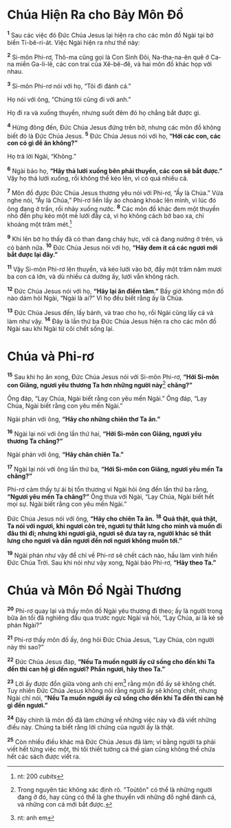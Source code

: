 # Chúa Hiện Ra cho Bảy Môn Ðồ
<sup><b>1</b></sup> Sau các việc đó Ðức Chúa Jesus lại hiện ra cho các môn đồ Ngài tại bờ biển Ti-bê-ri-át. Việc Ngài hiện ra như thế này:

<sup><b>2</b></sup> Si-môn Phi-rơ, Thô-ma cũng gọi là Con Sinh Ðôi, Na-tha-na-ên quê ở Ca-na miền Ga-li-lê, các con trai của Xê-bê-đê, và hai môn đồ khác họp với nhau.

<sup><b>3</b></sup> Si-môn Phi-rơ nói với họ, “Tôi đi đánh cá.”

Họ nói với ông, “Chúng tôi cũng đi với anh.”

Họ đi ra và xuống thuyền, nhưng suốt đêm đó họ chẳng bắt được gì.

<sup><b>4</b></sup> Hừng đông đến, Ðức Chúa Jesus đứng trên bờ, nhưng các môn đồ không biết đó là Ðức Chúa Jesus. <sup><b>5</b></sup> Ðức Chúa Jesus nói với họ, **“Hỡi các con, các con có gì để ăn không?”**

Họ trả lời Ngài, “Không.”

<sup><b>6</b></sup> Ngài bảo họ, **“Hãy thả lưới xuống bên phải thuyền, các con sẽ bắt được.”** Vậy họ thả lưới xuống, rồi không thể kéo lên, vì có quá nhiều cá.

<sup><b>7</b></sup> Môn đồ được Ðức Chúa Jesus thương yêu nói với Phi-rơ, “Ấy là Chúa.” Vừa nghe nói, “Ấy là Chúa,” Phi-rơ liền lấy áo choàng khoác lên mình, vì lúc đó ông đang ở trần, rồi nhảy xuống nước. <sup><b>8</b></sup> Các môn đồ khác đem một thuyền nhỏ đến phụ kéo một mẻ lưới đầy cá, vì họ không cách bờ bao xa, chỉ khoảng một trăm mét.[^1]

<sup><b>9</b></sup> Khi lên bờ họ thấy đã có than đang cháy hực, với cá đang nướng ở trên, và có bánh nữa. <sup><b>10</b></sup> Ðức Chúa Jesus nói với họ, **“Hãy đem ít cá các ngươi mới bắt được lại đây.”**

<sup><b>11</b></sup> Vậy Si-môn Phi-rơ lên thuyền, và kéo lưới vào bờ, đầy một trăm năm mươi ba con cá lớn, và dù nhiều cá dường ấy, lưới vẫn không rách.

<sup><b>12</b></sup> Ðức Chúa Jesus nói với họ, **“Hãy lại ăn điểm tâm.”** Bấy giờ không môn đồ nào dám hỏi Ngài, “Ngài là ai?” Vì họ đều biết rằng ấy là Chúa.

<sup><b>13</b></sup> Ðức Chúa Jesus đến, lấy bánh, và trao cho họ, rồi Ngài cũng lấy cá và làm như vậy. <sup><b>14</b></sup> Ðây là lần thứ ba Ðức Chúa Jesus hiện ra cho các môn đồ Ngài sau khi Ngài từ cõi chết sống lại.


# Chúa và Phi-rơ
<sup><b>15</b></sup> Sau khi họ ăn xong, Ðức Chúa Jesus nói với Si-môn Phi-rơ, **“Hỡi Si-môn con Giăng, ngươi yêu thương Ta hơn những người này**[^2] **chăng?”**

Ông đáp, “Lạy Chúa, Ngài biết rằng con yêu mến Ngài.” Ông đáp, “Lạy Chúa, Ngài biết rằng con yêu mến Ngài.”

Ngài phán với ông, **“Hãy cho những chiên thơ Ta ăn.”**

<sup><b>16</b></sup> Ngài lại nói với ông lần thứ hai, **“Hỡi Si-môn con Giăng, ngươi yêu thương Ta chăng?”**

Ngài phán với ông, **“Hãy chăn chiên Ta.”**

<sup><b>17</b></sup> Ngài lại nói với ông lần thứ ba, **“Hỡi Si-môn con Giăng, ngươi yêu mến Ta chăng?”**

Phi-rơ cảm thấy tự ái bị tổn thương vì Ngài hỏi ông đến lần thứ ba rằng, **“Ngươi yêu mến Ta chăng?”** Ông thưa với Ngài, “Lạy Chúa, Ngài biết hết mọi sự. Ngài biết rằng con yêu mến Ngài.”

Ðức Chúa Jesus nói với ông, **“Hãy cho chiên Ta ăn.** <sup><b>18</b></sup> **Quả thật, quả thật, Ta nói với ngươi, khi ngươi còn trẻ, ngươi tự thắt lưng cho mình và muốn đi đâu thì đi; nhưng khi ngươi già, ngươi sẽ đưa tay ra, người khác sẽ thắt lưng cho ngươi và dẫn ngươi đến nơi ngươi không muốn tới.”**

<sup><b>19</b></sup> Ngài phán như vậy để chỉ về Phi-rơ sẽ chết cách nào, hầu làm vinh hiển Ðức Chúa Trời. Sau khi nói như vậy xong, Ngài bảo Phi-rơ, **“Hãy theo Ta.”**


# Chúa và Môn Ðồ Ngài Thương
<sup><b>20</b></sup> Phi-rơ quay lại và thấy môn đồ Ngài yêu thương đi theo; ấy là người trong bữa ăn tối đã nghiêng đầu qua trước ngực Ngài và hỏi, “Lạy Chúa, ai là kẻ sẽ phản Ngài?”

<sup><b>21</b></sup> Phi-rơ thấy môn đồ ấy, ông hỏi Ðức Chúa Jesus, “Lạy Chúa, còn người này thì sao?”

<sup><b>22</b></sup> Ðức Chúa Jesus đáp, **“Nếu Ta muốn người ấy cứ sống cho đến khi Ta đến thì can hệ gì đến ngươi? Phần ngươi, hãy theo Ta.”**

<sup><b>23</b></sup> Lời ấy được đồn giữa vòng anh chị em[^3] rằng môn đồ ấy sẽ không chết. Tuy nhiên Ðức Chúa Jesus không nói rằng người ấy sẽ không chết, nhưng Ngài chỉ nói, **“Nếu Ta muốn người ấy cứ sống cho đến khi Ta đến thì can hệ gì đến ngươi.”**

<sup><b>24</b></sup> Ðây chính là môn đồ đã làm chứng về những việc này và đã viết những điều này. Chúng ta biết rằng lời chứng của người ấy là thật.

<sup><b>25</b></sup> Còn nhiều điều khác mà Ðức Chúa Jesus đã làm; ví bằng người ta phải viết hết từng việc một, thì tôi thiết tưởng cả thế gian cũng không thể chứa hết các sách được viết ra.

[^1]: nt: 200 *cubits*
[^2]: Trong nguyên tác không xác định rõ. "Toútôn" có thể là những người đang ở đó, hay cũng có thể là ghe thuyền với những đồ nghề đánh cá, và những con cá mới bắt được.
[^3]: nt: anh em